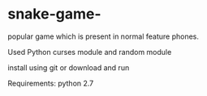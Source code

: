 # snake-game-

popular game which is present in normal feature phones.

Used Python curses module and random module

install using git or download and run 

Requirements:
python 2.7
